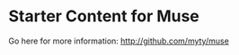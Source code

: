 Starter Content for Muse
========================

Go here for more information: http://github.com/myty/muse
